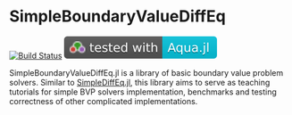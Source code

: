 # SimpleBoundaryValueDiffEq

[![Build Status](https://github.com/SciML/SimpleBoundaryValueDiffEq.jl/actions/workflows/CI.yml/badge.svg?branch=main)](https://github.com/SciML/SimpleBoundaryValueDiffEq.jl/actions/workflows/CI.yml?query=branch%3Amain)
[![Aqua](https://raw.githubusercontent.com/JuliaTesting/Aqua.jl/master/badge.svg)](https://github.com/JuliaTesting/Aqua.jl)

SimpleBoundaryValueDiffEq.jl is a library of basic boundary value problem solvers. Similar to [SimpleDiffEq.jl](https://github.com/SciML/SimpleDiffEq.jl), this library aims to serve as teaching tutorials for simple BVP solvers implementation, benchmarks and testing correctness of other complicated implementations.

